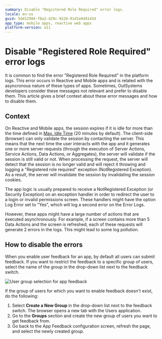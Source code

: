 ```yaml
---
summary: Disable "Registered Role Required" error logs.
locale: en-us
guid: 5dd12904-f8a2-429c-9220-01d1e0d4143d
app_type: mobile apps, reactive web apps
platform-version: o11
---
```


# Disable "Registered Role Required" error logs

It is common to find the error "Registered Role Required" in the platform logs. This error occurs in Reactive and Mobile apps and is related with the asyncronous nature of these types of apps. Sometimes, OutSystems developers consider these messages not relevant and prefer to disable them. This article gives a brief context about these error messages and how to disable them.

## Context

On Reactive and Mobile apps, the session expires if it is idle for more than the time defined in [Max. Idle Time](https://success.outsystems.com/documentation/11/managing_the_applications_lifecycle/secure_the_applications/configure_app_authentication/) (20 minutes by default). The client-side (browser) can only validate the session by contacting the server. This means that the next time the user interacts with the app and it generates one or more server requests (through the execution of Server Actions, Service Actions, Data Actions, or Aggregates), the server will validate if the session is still valid or not. When processing the request, the server will detect that the session is no longer valid and will reject it throwing and logging a "Registered role required" exception (NotRegistered Exception). As a result, the server will invalidate the session by invalidating the session cookies.

The app logic is usually prepared to receive a NotRegistered Exception (or Security Exception) on an exception handler in order to redirect the user to a login or invalid permissions screen. These handlers might have the option Log Error set to "Yes", which will log a second error on the Error Logs.

However, these apps might have a large number of actions that are executed asynchronously. For example, if a screen contains more than 5 Data Actions and the screen is refreshed, each of these requests will generate 2 errors in the logs. This might lead to some log pollution.

## How to disable the errors

When you enable user feedback for an app, by default all users can submit feedback. If you want to restrict the feedback to a specific group of users, select the name of the group in the drop-down list next to the feedback switch.

![User group selection for app feedback](images/app-feedback-enable-3.png?width=800)

If the group of users for which you want to enable feedback doesn't exist, do the following:

1. Select **Create a New Group** in the drop-down list next to the feedback switch. The browser opens a new tab with the Users application.
1. Go to the **Groups** section and create the new group of users you want to get feedback from.
1. Go back to the App Feedback configuration screen, refresh the page, and select the newly created group.
